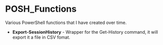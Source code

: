 # POSH_Functions

Various PowerShell functions that I have created over time.

* **Export-SessionHistory** - Wrapper for the Get-History command, it will export it a file in CSV fomat.